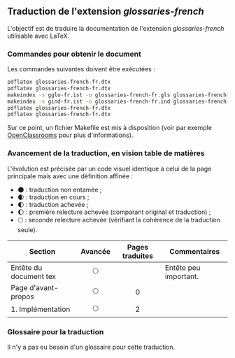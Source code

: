 ## Traduction de l'extension *glossaries-french*

L'objectif est de traduire la documentation de l'extension *glossaries-french* utilisable avec LaTeX. 


### Commandes pour obtenir le document

Les commandes suivantes doivent être exécutées :

```bash
pdflatex glossaries-french-fr.dtx
pdflatex glossaries-french-fr.dtx
makeindex -s gglo-fr.ist -o glossaries-french-fr.gls glossaries-french-fr.glo
makeindex -s gind-fr.ist -o glossaries-french-fr.ind glossaries-french-fr.idx
pdflatex glossaries-french-fr.dtx
pdflatex glossaries-french-fr.dtx
```

Sur ce point, un fichier Makefile est mis à disposition (voir par exemple [OpenClassrooms](https://openclassrooms.com/courses/compilez-sous-gnu-linux#/id/r-1130480) pour plus d'informations).


### Avancement de la traduction, en vision table de matières

L'évolution est précisée par un code visuel identique à celui de la page principale mais avec une définition affinée :

- :new_moon: : traduction non entamée ;
- :waxing_crescent_moon: : traduction en cours ;
- :first_quarter_moon: : traduction achevée ;
- :waxing_gibbous_moon: : première relecture achevée (comparant original et traduction) ; 
- :full_moon: : seconde relecture achevée (vérifiant la cohérence de la traduction seule).

Section                       | Avancée                | Pages traduites | Commentaires 
----------------------------- | :--------------------: | :-------------: | -------------------------
Entête du document tex        | :full_moon:            |                 | Entête peu important.
Page d'avant-propos           | :full_moon:            | 0               | 
1. Implémentation             | :full_moon:            | 2               |


### Glossaire pour la traduction

Il n'y a pas eu besoin d'un glossaire pour cette traduction.
